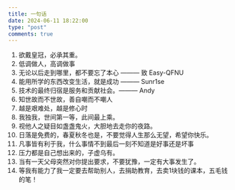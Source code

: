 ```yaml
---
title: 一句话
date: 2024-06-11 18:22:00
type: "post"
comments: true
---
```


1. 欲戴皇冠，必承其重。
2. 低调做人，高调做事
3. 无论以后走到哪里，都不要忘了本心 ——— 致 Easy-QFNU
4. 能用所学的东西改变生活，就是成功 ——— Sunr1se
5. 技术的最终归宿是服务和贡献社会。——— Andy
6. 知世故而不世故，善自嘲而不嘲人
7. 越是艰难处，越是修心时
8. 我独我，世间第一等，此间最上乘。
9. 视他人之疑目如盏盏鬼火，大胆地去走你的夜路。
10. 日落是免费的，春夏秋冬也是，不要觉得人生那么无望，希望你快乐。
11. 凡事皆有利于我，什么事情不到最后一刻不知道是好事还是坏事
12. 压力都是自己想出来的，子虚乌有。
13. 当有一天父母突然对你提出要求，不要犹豫，一定有大事发生了。
14. 等我有能力了我一定要去帮助别人，去捐助教育，去卖1块钱的课本，五毛钱的笔！
